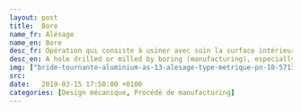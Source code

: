 ```yaml
---
layout: post
title:  Bore
name_fr: Alésage
name_en: Bore
desc_fr: Opération qui consiste à usiner avec soin la surface intérieure d’un cylindre ou de toute autre pièce creuse. Le résultat de cette opération est un diamètre intérieur.
desc_en: A hole drilled or milled by boring (manufacturing), especially a large hole.
img: ["bride-tournante-aluminium-as-13-alesage-type-metrique-pn-10-5713-dmod1.jpg","300px-Jeu_definition.jpg"] 
src: 
date:   2019-03-15 17:58:00 +0100
categories: [Design mécanique, Procédé de manufacturing]
---
```

